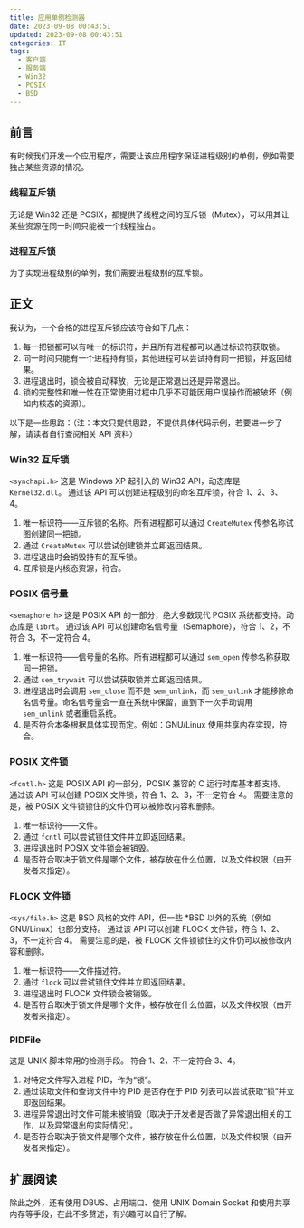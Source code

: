 ```yaml
---
title: 应用单例检测器
date: 2023-09-08 00:43:51
updated: 2023-09-08 00:43:51
categories: IT
tags:
  - 客户端
  - 服务端
  - Win32
  - POSIX
  - BSD
---
```


## 前言
有时候我们开发一个应用程序，需要让该应用程序保证进程级别的单例，例如需要独占某些资源的情况。

### 线程互斥锁
无论是 Win32 还是 POSIX，都提供了线程之间的互斥锁（Mutex），可以用其让某些资源在同一时间只能被一个线程独占。

### 进程互斥锁
为了实现进程级别的单例，我们需要进程级别的互斥锁。

## 正文
我认为，一个合格的进程互斥锁应该符合如下几点：

1. 每一把锁都可以有唯一的标识符，并且所有进程都可以通过标识符获取锁。
2. 同一时间只能有一个进程持有锁，其他进程可以尝试持有同一把锁，并返回结果。
3. 进程退出时，锁会被自动释放，无论是正常退出还是异常退出。
4. 锁的完整性和唯一性在正常使用过程中几乎不可能因用户误操作而被破坏（例如内核态的资源）。

以下是一些思路：（注：本文只提供思路，不提供具体代码示例，若要进一步了解，请读者自行查阅相关 API 资料）

### Win32 互斥锁
`<synchapi.h>`
这是 Windows XP 起引入的 Win32 API，动态库是 `Kernel32.dll`。
通过该 API 可以创建进程级别的命名互斥锁，符合 1、2、3、4。

1. 唯一标识符——互斥锁的名称。所有进程都可以通过 `CreateMutex` 传参名称试图创建同一把锁。
2. 通过 `CreateMutex` 可以尝试创建锁并立即返回结果。
3. 进程退出时会销毁持有的互斥锁。
4. 互斥锁是内核态资源，符合。

### POSIX 信号量
`<semaphore.h>`
这是 POSIX API 的一部分，绝大多数现代 POSIX 系统都支持。动态库是 `librt`。
通过该 API 可以创建命名信号量（Semaphore），符合 1、2，不符合 3，不一定符合 4。

1. 唯一标识符——信号量的名称。所有进程都可以通过 `sem_open` 传参名称获取同一把锁。
2. 通过 `sem_trywait` 可以尝试获取锁并立即返回结果。
3. 进程退出时会调用 `sem_close` 而不是 `sem_unlink`，而 `sem_unlink` 才能移除命名信号量。命名信号量会一直在系统中保留，直到下一次手动调用 `sem_unlink` 或者重启系统。
4. 是否符合本条根据具体实现而定。例如：GNU/Linux 使用共享内存实现，符合。

### POSIX 文件锁
`<fcntl.h>`
这是 POSIX API 的一部分，POSIX 兼容的 C 运行时库基本都支持。
通过该 API 可以创建 POSIX 文件锁，符合 1、2、3，不一定符合 4。
需要注意的是，被 POSIX 文件锁锁住的文件仍可以被修改内容和删除。

1. 唯一标识符——文件。
2. 通过 `fcntl` 可以尝试锁住文件并立即返回结果。
3. 进程退出时 POSIX 文件锁会被销毁。
4. 是否符合取决于锁文件是哪个文件，被存放在什么位置，以及文件权限（由开发者来指定）。

### FLOCK 文件锁
`<sys/file.h>`
这是 BSD 风格的文件 API，但一些 *BSD 以外的系统（例如 GNU/Linux）也部分支持。
通过该 API 可以创建 FLOCK 文件锁，符合 1、2、3，不一定符合 4。
需要注意的是，被 FLOCK 文件锁锁住的文件仍可以被修改内容和删除。

1. 唯一标识符——文件描述符。
2. 通过 `flock` 可以尝试锁住文件并立即返回结果。
3. 进程退出时 FLOCK 文件锁会被销毁。
4. 是否符合取决于锁文件是哪个文件，被存放在什么位置，以及文件权限（由开发者来指定）。

### PIDFile
这是 UNIX 脚本常用的检测手段。
符合 1、2，不一定符合 3、4。

1. 对特定文件写入进程 PID，作为“锁”。
2. 通过读取文件和查询文件中的 PID 是否存在于 PID 列表可以尝试获取“锁”并立即返回结果。
3. 进程异常退出时文件可能未被销毁（取决于开发者是否做了异常退出相关的工作，以及异常退出的实际情况）。
4. 是否符合取决于锁文件是哪个文件，被存放在什么位置，以及文件权限（由开发者来指定）。

## 扩展阅读
除此之外，还有使用 DBUS、占用端口、使用 UNIX Domain Socket 和使用共享内存等手段，在此不多赘述，有兴趣可以自行了解。

